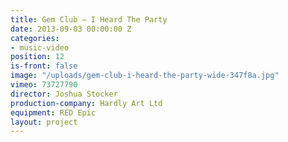 ```yaml
---
title: Gem Club — I Heard The Party
date: 2013-09-03 00:00:00 Z
categories:
- music-video
position: 12
is-front: false
image: "/uploads/gem-club-i-heard-the-party-wide-347f8a.jpg"
vimeo: 73727790
director: Joshua Stocker
production-company: Hardly Art Ltd
equipment: RED Epic
layout: project
---
```


